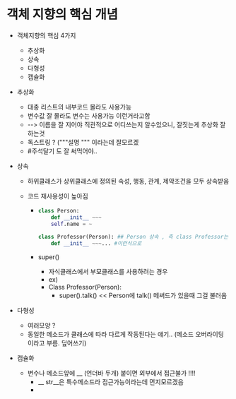 # 객체 지향의 핵심 개념

- 객체지향의 핵심 4가지
  - 추상화
  - 상속
  - 다형성
  - 캡슐화



- 추상화
  - 대충 리스트의 내부코드 몰라도 사용가능
  - 변수값 잘 몰라도 변수는 사용가능 이런거라고함
  - --> 이름을 잘 지어야 직관적으로 어디쓰는지 알수있으니, 잘짓는게 추상화 잘하는것
  - 독스트링 ? ("""설명 """ 이라는데 잘모르겠 
  - #주석달기  도 잘 써먹어야..

- 상속

  - 하위클래스가 상위클래스에 정의된 속성, 행동, 관계, 제약조건을 모두 상속받음

  - 코드 재사용성이 높아짐

    - ```python
      class Person:
          def __init__ ~~~
          self.name = ~
          
      class Professor(Person): ## Person 상속 , 즉 class Professor는 Person이며 								Professor
          def __init__ ~~~... #이런식으로
      ```

    - super()

      - 자식클래스에서 부모클래스를 사용하려는 경우
      - ex)
      - Class Professor(Person):
        - super().talk()  << Person에 talk() 메써드가 있을때 그걸 불러옴



- 다형성
  - 여러모양 ?
  - 동일한 메소드가 클래스에 따라 다르게 작동된다는 얘기.. (메소드 오버라이딩이라고 부름. 덮어쓰기)



- 캡슐화
  - 변수나 메소드앞에 __ (언더바 두개) 붙이면 외부에서 접근불가 !!!!
    - __ str__은 특수메소드라 접근가능이라는데 먼지모르겠음
    - 